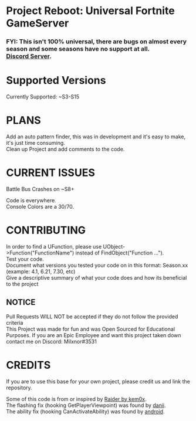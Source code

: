 # Project Reboot: Universal Fortnite GameServer
### FYI: This isn't 100% universal, there are bugs on almost every season and some seasons have no support at all.<br> <a href="https://discord.gg/reboot">Discord Server</a>.

# Supported Versions
Currently Supported: ~S3-S15<br>


# PLANS

Add an auto pattern finder, this was in development and it's easy to make, it's just time consuming.<br>
Clean up Project and add comments to the code.<br>

# CURRENT ISSUES

Battle Bus Crashes on ~S8+<br>

Code is everywhere.<br>
Console Colors are a 30/70.<br>

# CONTRIBUTING

In order to find a UFunction, please use UObject->Function("FunctionName") instead of FindObject("Function ...").<br>
Test your code.<br>
Document what versions you tested your code on in this format: Season.xx (example: 4.1, 6.21, 7.30, etc)<br>
Give a descriptive summary of what your code does and how its beneficial to the project<br>

## NOTICE
Pull Requests WILL NOT be accepted if they do not follow the provided criteria
<br>
This Project was made for fun and was Open Sourced for Educational Purposes. If you are an Epic Employee and want this project taken down contact me on Discord: Milxnor#3531
# CREDITS

If you are to use this base for your own project, please credit us and link the repository.<br>

Some of this code is from or inspired by <a href="https://github.com/kem0x/raider3.5">Raider by kem0x</a>.
<br>
The flashing fix (hooking GetPlayerViewpoint) was found by  <a href="https://github.com/biggest-d">danii</a>.
<br>
The ability fix (hooking CanActivateAbility) was found by  <a href="https://github.com/android1337">android</a>.

